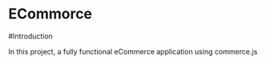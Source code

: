 # ECommorce


#Introduction

In this project, a fully functional eCommerce application using commerce.js
